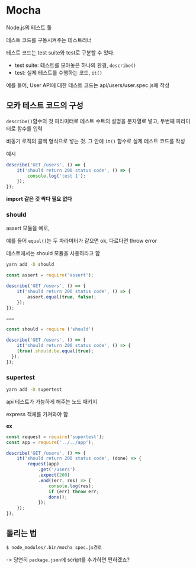 # Mocha

Node.js의 테스트 툴

테스트 코드를 구동시켜주는 테스트러너

테스트 코드는 test suite와 test로 구분할 수 있다.

- test suite: 테스트를 모아놓은 하나의 환경, <code>describe()</code>
- test: 실제 테스트를 수행하는 코드, <code>it()</code>

예를 들어, User API에 대한 테스트 코드는 api/users/user.spec.js에 작성

## 모카 테스트 코드의 구성

<code>describe()</code>함수의 첫 파라미터로 테스트 수트의 설명을 문자열로 넣고, 두번째 파라미터로 함수를 입력

비동기 로직의 콜백 형식으로 넣는 것. 그 안에 <code>it()</code> 함수로 실제 테스트 코드를 작성

예시

```js
describe('GET /users', () => {
	it('should return 200 status code', () => {
		console.log('test 1');
	});
});
```

**import 같은 것 싹다 필요 없다**

### should

assert 모듈을 예로,

예를 들어 <code>equal()</code>는 두 파라미터가 같으면 ok, 다르다면 throw error

테스트에서는 should 모듈을 사용하라고 함

```sh
yarn add -D should
```

```js
const assert = require('assert');

describe('GET /users', () => {
	it('should return 200 status code', () => {
		assert.equal(true, false);
	});
});

===

const should = require ('should')

describe('GET /users', () => {
	it('should return 200 status code', () => {
    (true).should.be.equal(true);
  });
});
```

### supertest

```sh
yarn add -D supertest
```

api 테스트가 가능하게 해주는 노드 패키지

express 객체를 가져와야 함

**ex**

```js
const request = require('supertest');
const app = require('../../app');

describe('GET /users', () => {
	it('should return 200 status code', (done) => {
		request(app)
			.get('/users')
			.expect(200)
			.end((err, res) => {
				console.log(res);
				if (err) throw err;
				done();
			});
	});
});
```

## 돌리는 법

```sh
$ node_modules/.bin/mocha spec.js경로
```

-> 당연히 <code>package.json</code>에 script를 추가하면 편하겠죠?
